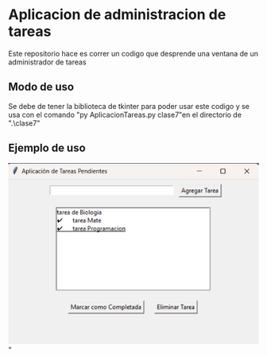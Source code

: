 # Aplicacion de administracion de tareas

Este repositorio hace es correr un codigo que desprende una ventana de un administrador de tareas 

## Modo de uso
Se debe de tener la biblioteca de tkinter para poder usar este codigo y se usa con el comando "py AplicacionTareas.py clase7"en el directorio de  ".\clase7"

## Ejemplo de uso 
![alt text](image.png)"
